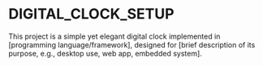 # DIGITAL_CLOCK_SETUP
This project is a simple yet elegant digital clock implemented in [programming language/framework], designed for [brief description of its purpose, e.g., desktop use, web app, embedded system].
